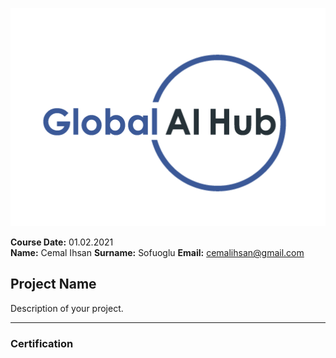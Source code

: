 ![](img/logo.png)

**Course Date:** 01.02.2021  
**Name:** Cemal Ihsan 
**Surname:** Sofuoglu
**Email:** cemalihsan@gmail.com 

## Project Name
Description of your project.

---

### Certification

